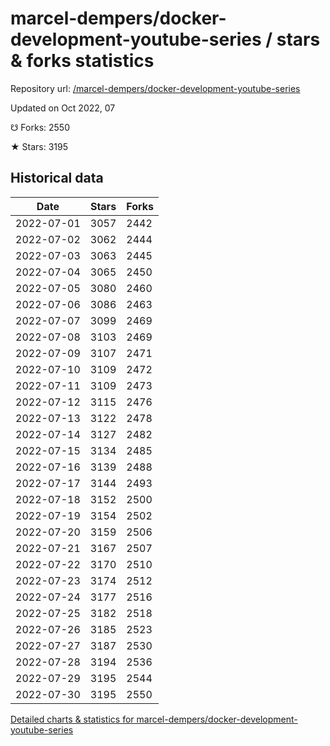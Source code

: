 # marcel-dempers/docker-development-youtube-series / stars & forks statistics

Repository url: [/marcel-dempers/docker-development-youtube-series](https://github.com/marcel-dempers/docker-development-youtube-series)

Updated on Oct 2022, 07

☋ Forks: 2550

★ Stars: 3195

## Historical data
| Date | Stars | Forks |
|------|-------|-------|
| 2022-07-01 | 3057 | 2442 | 
| 2022-07-02 | 3062 | 2444 | 
| 2022-07-03 | 3063 | 2445 | 
| 2022-07-04 | 3065 | 2450 | 
| 2022-07-05 | 3080 | 2460 | 
| 2022-07-06 | 3086 | 2463 | 
| 2022-07-07 | 3099 | 2469 | 
| 2022-07-08 | 3103 | 2469 | 
| 2022-07-09 | 3107 | 2471 | 
| 2022-07-10 | 3109 | 2472 | 
| 2022-07-11 | 3109 | 2473 | 
| 2022-07-12 | 3115 | 2476 | 
| 2022-07-13 | 3122 | 2478 | 
| 2022-07-14 | 3127 | 2482 | 
| 2022-07-15 | 3134 | 2485 | 
| 2022-07-16 | 3139 | 2488 | 
| 2022-07-17 | 3144 | 2493 | 
| 2022-07-18 | 3152 | 2500 | 
| 2022-07-19 | 3154 | 2502 | 
| 2022-07-20 | 3159 | 2506 | 
| 2022-07-21 | 3167 | 2507 | 
| 2022-07-22 | 3170 | 2510 | 
| 2022-07-23 | 3174 | 2512 | 
| 2022-07-24 | 3177 | 2516 | 
| 2022-07-25 | 3182 | 2518 | 
| 2022-07-26 | 3185 | 2523 | 
| 2022-07-27 | 3187 | 2530 | 
| 2022-07-28 | 3194 | 2536 | 
| 2022-07-29 | 3195 | 2544 | 
| 2022-07-30 | 3195 | 2550 | 


[Detailed charts & statistics for marcel-dempers/docker-development-youtube-series](https://reviewgithub.com/rep/marcel-dempers/docker-development-youtube-series)
